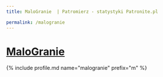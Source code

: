 ```yaml
---
title: MaloGranie  | Patromierz - statystyki Patronite.pl

permalink: /malogranie
---
```


# [MaloGranie ](https://patronite.pl/malogranie)

{% include profile.md name="malogranie" prefix="m" %}

